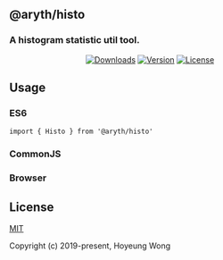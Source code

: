 ## @aryth/histo
### A histogram statistic util tool.

<p align="center">
  <a href="https://npmcharts.com/compare/@aryth/histo?minimal=true"><img src="https://img.shields.io/npm/dm/@aryth/histo.svg" alt="Downloads"></a>
  <a href="https://www.npmjs.com/package/@aryth/histo"><img src="https://img.shields.io/npm/v/@aryth/histo.svg" alt="Version"></a>
  <a href="https://www.npmjs.com/package/@aryth/histo"><img src="https://img.shields.io/npm/l/@aryth/histo.svg" alt="License"></a>
</p>

## Usage
    
### ES6
    import { Histo } from '@aryth/histo'
    
### CommonJS

### Browser
    
## License

[MIT](http://opensource.org/licenses/MIT)

Copyright (c) 2019-present,  Hoyeung Wong
